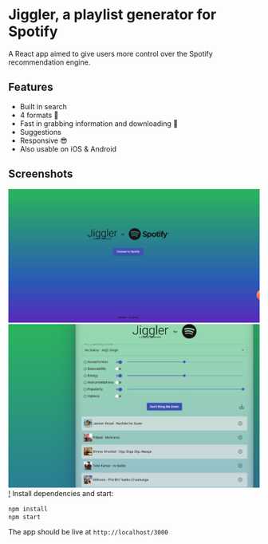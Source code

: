 # Jiggler, a playlist generator for Spotify

A React app aimed to give users more control over the Spotify recommendation engine. 

## Features
- Built in search
- 4 formats 🤘
- Fast in grabbing information and downloading 🚀
- Suggestions
- Responsive 😎
- Also usable on iOS & Android

## Screenshots
![](4.jpg)
![](5.jpg)
[!](12-43-38.mp4)
Install dependencies and start:
```
npm install
npm start
```

The app should be live at `http://localhost/3000`


